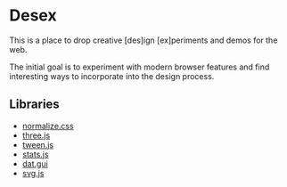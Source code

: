 Desex
=====

This is a place to drop creative [des]ign [ex]periments and demos for
the web.

The initial goal is to experiment with modern browser features and
find interesting ways to incorporate into the design process.


Libraries
---------
- [normalize.css](http://necolas.github.com/normalize.css/)
- [three.js](http://mrdoob.github.com/three.js/)
- [tween.js](https://github.com/sole/tween.js/)
- [stats.js](https://github.com/mrdoob/stats.js/)
- [dat.gui](http://workshop.chromeexperiments.com/examples/gui)
- [svg.js](http://svgjs.com/)
